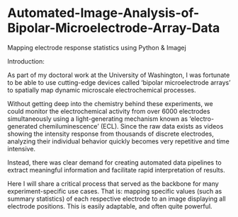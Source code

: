 # Automated-Image-Analysis-of-Bipolar-Microelectrode-Array-Data
Mapping electrode response statistics using Python &amp; Imagej


Introduction: 

As part of my doctoral work at the University of Washington, I was fortunate to be able to use cutting-edge devices called ‘bipolar microelectrode arrays’ to spatially map dynamic microscale electrochemical processes. 

Without getting deep into the chemistry behind these experiments, we could monitor the electrochemical activity from over 6000 electrodes simultaneously using a light-generating mechanism known as ‘electro-generated chemiluminescence’ (ECL). Since the raw data exists as videos showing the intensity response from thousands of discrete electrodes, analyzing their individual behavior quickly becomes very repetitive and time intensive. 

Instead, there was clear demand for creating automated data pipelines to extract meaningful information and facilitate rapid interpretation of results. 

Here I will share a critical process that served as the backbone for many experiment-specific use cases. That is: mapping specific values (such as summary statistics) of each respective electrode to an image displaying all electrode positions. This is easily adaptable, and often quite powerful.


